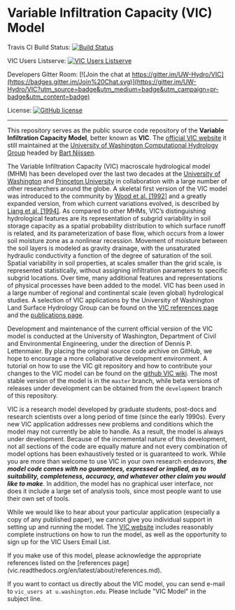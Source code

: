 # Variable Infiltration Capacity (VIC) Model

Travis CI Build Status: [![Build Status](https://travis-ci.org/UW-Hydro/VIC.png?branch=develop)](https://travis-ci.org/UW-Hydro/VIC)

VIC Users Listserve: [![VIC Users Listserve](https://img.shields.io/badge/VIC%20Users%20Listserve-Active-blue.svg)](https://mailman.u.washington.edu/mailman/listinfo/vic_users)

Developers Gitter Room: [![Join the chat at https://gitter.im/UW-Hydro/VIC](https://badges.gitter.im/Join%20Chat.svg)](https://gitter.im/UW-Hydro/VIC?utm_source=badge&utm_medium=badge&utm_campaign=pr-badge&utm_content=badge)

License: [![GitHub license](https://img.shields.io/badge/license-GPLv2-blue.svg)](https://raw.githubusercontent.com/UW-Hydro/VIC/master/LICENSE.txt)

----------

This repository serves as the public source code repository of the **Variable Infiltration Capacity Model**, better known as **VIC**. The [official VIC website](http://vic.readthedocs.org) it still maintained at the [University of Washington Computational Hydrology Group](http://www.hydro.washington.edu) headed by [Bart Nijssen](http://uw-hydro.github.io/current_member/bart_nijssen/).

The Variable Infiltration Capacity (VIC) macroscale hydrological model (MHM) has been developed over the last two decades at the [University of Washington](http://www.hydro.washington.edu) and [Princeton University](http://hydrology.princeton.edu) in collaboration with a large number of other researchers around the globe. A skeletal first version of the VIC model was  introduced to the community by [Wood et al. [1992]](http://dx.doi.org/10.1029/91JD01786) and a greatly expanded version, from which current variations evolved, is described by [Liang et al. [1994]](http://dx.doi.org/10.1029/94jd00483). As compared to other MHMs, VIC’s distinguishing hydrological features are its representation of subgrid variability in soil storage capacity as a spatial probability distribution to which surface runoff is related, and its parameterization of base flow, which occurs from a lower soil moisture zone as a nonlinear recession. Movement of moisture between the soil layers is modeled as gravity drainage, with the unsaturated hydraulic conductivity a function of the degree of saturation of the soil. Spatial variability in soil properties, at scales smaller than the grid scale, is represented statistically, without assigning infiltration parameters to specific subgrid locations. Over time, many additional features and representations of physical processes have been added to the model. VIC has been used in a large number of regional and continental scale (even global) hydrological studies. A selection of VIC applications by the University of Washington Land Surface Hydrology Group can be found on the [VIC references page](vic.readthedocs.org/en/latest/about/references.md) and the [publications page](http://uw-hydro.github.io/publications/).

Development and maintenance of the current official version of the VIC model is conducted at the University of Washington, Department of Civil and Environmental Engineering, under the direction of Dennis P. Lettenmaier. By placing the original source code archive on GitHub, we hope to encourage a more collaborative development environment. A tutorial on how to use the VIC git repository and how to contribute your changes to the VIC model can be found on the [github VIC wiki](https://github.com/UW-Hydro/VIC/wiki). The most stable version of the model is in the `master` branch, while beta versions of releases under development can be obtained from the `development` branch of this repository.

VIC is a research model developed by graduate students, post-docs and research scientists over a long period of time (since the early 1990s). Every new VIC application addresses new problems and conditions which the model may not currently be able to handle. As a result, the model is always under development. Because of the incremental nature of this development, not all sections of the code are equally mature and not every combination of model options has been exhaustively tested or is guaranteed to work. While you are more than welcome to use VIC in your own research endeavors, ***the model code comes with no guarantees, expressed or implied, as to suitability, completeness, accuracy, and whatever other claim you would like to make***. In addition, the model has no graphical user interface, nor does it include a large set of analysis tools, since most people want to use their own set of tools.

While we would like to hear about your particular application (especially a copy of any published paper), we cannot give you individual support in setting up and running the model. The [VIC website](http://vic.readthedocs.org) includes reasonably complete instructions on how to run the model, as well as the opportunity to sign up for the VIC Users Email List.

If you make use of this model, please acknowledge the appropriate references listed on the [references page]
(vic.readthedocs.org/en/latest/about/references.md).

If you want to contact us directly about the VIC model, you can send
e-mail to `vic_users at u.washington.edu`. Please include "VIC Model" in the subject line.
